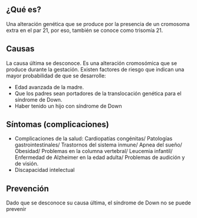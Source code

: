 ﻿## ¿Qué es?
Una alteración genética que se produce por la presencia de un cromosoma extra en el par 21, por eso, también se conoce como trisomía 21.
## Causas
La causa última se desconoce. Es una alteración cromosómica que se produce durante la gestación. Existen factores de riesgo que indican una mayor probabilidad de que se desarrolle:
- Edad avanzada de la madre.  
- Que los padres sean portadores de la translocación genética para el síndrome de Down.  
- Haber tenido un hijo con síndrome de Down
## Síntomas (complicaciones)
- Complicaciones de la salud: Cardiopatías congénitas/ Patologías gastrointestinales/ Trastornos del sistema inmune/ Apnea del sueño/ Obesidad/ Problemas en la columna vertebral/ Leucemia infantil/ Enfermedad de Alzheimer en la edad adulta/ Problemas de audición y de visión.
- Discapacidad intelectual 
## Prevención
Dado que se desconoce su causa última, el síndrome de Down no se puede prevenir

